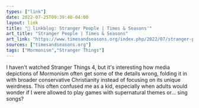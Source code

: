 ```yaml
---
types: ["link"]
date: 2022-07-25T09:39:40-04:00
layout: link
title: "🔗 linkblog: Stranger People | Times & Seasons'"
art_title: "Stranger People | Times & Seasons"
art_link: "https://www.timesandseasons.org/index.php/2022/07/stranger-people/"
sources: ["timesandseasons.org"]
tags: ["Mormonism","Stranger Things"]
---
```

I haven't watched Stranger Things 4, but it's interesting how media depictions of Mormonism often get some of the details wrong, folding it in with broader conservative Christianity instead of focusing on its unique weirdness. This often confused me as a kid, especially when adults would wonder if I were allowed to play games with supernatural themes or... sing songs?
 
